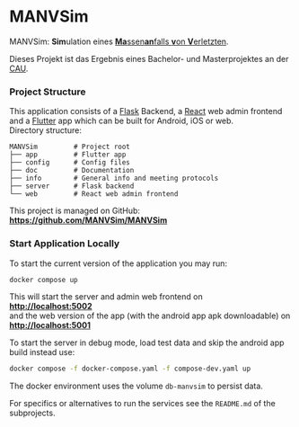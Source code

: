 # MANVSim

MANVSim: **Sim**ulation eines [**Ma**ssen**an**falls **v**on **V**erletzten](https://de.wikipedia.org/wiki/Massenanfall_von_Verletzten).

Dieses Projekt ist das Ergebnis eines Bachelor- und Masterprojektes an der [CAU](https://www.uni-kiel.de).

### Project Structure

This application consists of a [Flask](https://flask.palletsprojects.com) Backend, a [React](https://react.dev/) web
admin frontend and a [Flutter](https://flutter.dev/) app which can be built for Android, iOS or web.  
Directory structure:

```
MANVSim         # Project root
├── app         # Flutter app
├── config      # Config files
├── doc         # Documentation
├── info        # General info and meeting protocols
├── server      # Flask backend
└── web         # React web admin frontend
```

This project is managed on GitHub:  
**<https://github.com/MANVSim/MANVSim>**

### Start Application Locally

To start the current version of the application you may run:

```bash
docker compose up
```

This will start the server and admin web frontend on  
**<http://localhost:5002>**   
and the web version of the app (with the android app apk downloadable) on  
**<http://localhost:5001>**

To start the server in debug mode, load test data and skip the android app build instead use:  
```bash
docker compose -f docker-compose.yaml -f compose-dev.yaml up
```

The docker environment uses the volume `db-manvsim` to persist data.

For specifics or alternatives to run the services see the `README.md` of the subprojects.